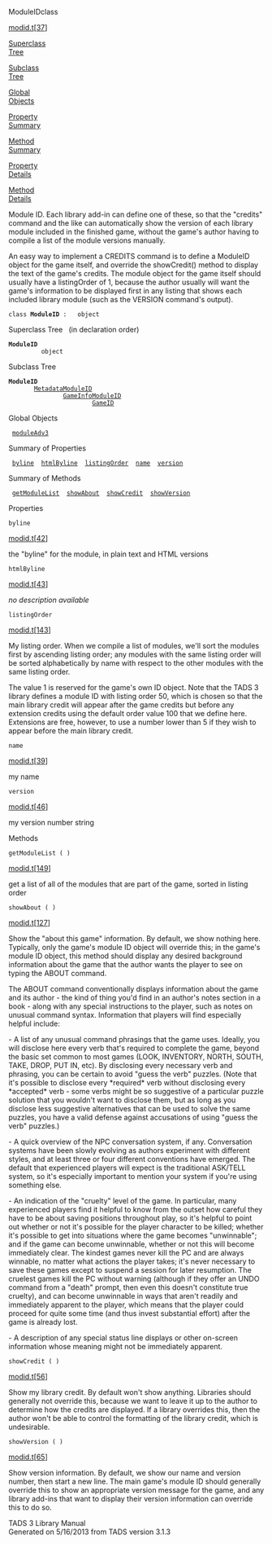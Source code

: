 <span class="title">ModuleID</span><span class="type">class</span>

[modid.t](../file/modid.t.html)\[[37](../source/modid.t.html#37)\]

[Superclass  
Tree](#_SuperClassTree_)

[Subclass  
Tree](#_SubClassTree_)

[Global  
Objects](#_ObjectSummary_)

[Property  
Summary](#_PropSummary_)

[Method  
Summary](#_MethodSummary_)

[Property  
Details](#_Properties_)

[Method  
Details](#_Methods_)

<div class="fdesc">

Module ID. Each library add-in can define one of these, so that the
"credits" command and the like can automatically show the version of
each library module included in the finished game, without the game's
author having to compile a list of the module versions manually.

An easy way to implement a CREDITS command is to define a ModuleID
object for the game itself, and override the showCredit() method to
display the text of the game's credits. The module object for the game
itself should usually have a listingOrder of 1, because the author
usually will want the game's information to be displayed first in any
listing that shows each included library module (such as the VERSION
command's output).

`class `**`ModuleID`**` :   object`

</div>

<span id="_SuperClassTree_"></span>

<div class="mjhd">

<span class="hdln">Superclass Tree</span>   (in declaration order)

</div>

**`ModuleID`**  
`         object`  
<span id="_SubClassTree_"></span>

<div class="mjhd">

<span class="hdln">Subclass Tree</span>  

</div>

**`ModuleID`**  
`         `[`MetadataModuleID`](../object/MetadataModuleID.html)  
`                 `[`GameInfoModuleID`](../object/GameInfoModuleID.html)  
`                         `[`GameID`](../object/GameID.html)  
<span id="_ObjectSummary_"></span>

<div class="mjhd">

<span class="hdln">Global Objects</span>  

</div>

` `[`moduleAdv3`](../object/moduleAdv3.html)`  `
<span id="_PropSummary_"></span>

<div class="mjhd">

<span class="hdln">Summary of Properties</span>  

</div>

` `[`byline`](#byline)`  `[`htmlByline`](#htmlByline)`  `[`listingOrder`](#listingOrder)`  `[`name`](#name)`  `[`version`](#version)`  `

<span id="_MethodSummary_"></span>

<div class="mjhd">

<span class="hdln">Summary of Methods</span>  

</div>

` `[`getModuleList`](#getModuleList)`  `[`showAbout`](#showAbout)`  `[`showCredit`](#showCredit)`  `[`showVersion`](#showVersion)`  `

<span id="_Properties_"></span>

<div class="mjhd">

<span class="hdln">Properties</span>  

</div>

<span id="byline"></span>

`byline`

[modid.t](../file/modid.t.html)\[[42](../source/modid.t.html#42)\]

<div class="desc">

the "byline" for the module, in plain text and HTML versions

</div>

<span id="htmlByline"></span>

`htmlByline`

[modid.t](../file/modid.t.html)\[[43](../source/modid.t.html#43)\]

<div class="desc">

*no description available*

</div>

<span id="listingOrder"></span>

`listingOrder`

[modid.t](../file/modid.t.html)\[[143](../source/modid.t.html#143)\]

<div class="desc">

My listing order. When we compile a list of modules, we'll sort the
modules first by ascending listing order; any modules with the same
listing order will be sorted alphabetically by name with respect to the
other modules with the same listing order.

The value 1 is reserved for the game's own ID object. Note that the TADS
3 library defines a module ID with listing order 50, which is chosen so
that the main library credit will appear after the game credits but
before any extension credits using the default order value 100 that we
define here. Extensions are free, however, to use a number lower than 5
if they wish to appear before the main library credit.

</div>

<span id="name"></span>

`name`

[modid.t](../file/modid.t.html)\[[39](../source/modid.t.html#39)\]

<div class="desc">

my name

</div>

<span id="version"></span>

`version`

[modid.t](../file/modid.t.html)\[[46](../source/modid.t.html#46)\]

<div class="desc">

my version number string

</div>

<span id="_Methods_"></span>

<div class="mjhd">

<span class="hdln">Methods</span>  

</div>

<span id="getModuleList"></span>

`getModuleList ( )`

[modid.t](../file/modid.t.html)\[[149](../source/modid.t.html#149)\]

<div class="desc">

get a list of all of the modules that are part of the game, sorted in
listing order

</div>

<span id="showAbout"></span>

`showAbout ( )`

[modid.t](../file/modid.t.html)\[[127](../source/modid.t.html#127)\]

<div class="desc">

Show the "about this game" information. By default, we show nothing
here. Typically, only the game's module ID object will override this; in
the game's module ID object, this method should display any desired
background information about the game that the author wants the player
to see on typing the ABOUT command.

The ABOUT command conventionally displays information about the game and
its author - the kind of thing you'd find in an author's notes section
in a book - along with any special instructions to the player, such as
notes on unusual command syntax. Information that players will find
especially helpful include:

\- A list of any unusual command phrasings that the game uses. Ideally,
you will disclose here every verb that's required to complete the game,
beyond the basic set common to most games (LOOK, INVENTORY, NORTH,
SOUTH, TAKE, DROP, PUT IN, etc). By disclosing every necessary verb and
phrasing, you can be certain to avoid "guess the verb" puzzles. (Note
that it's possible to disclose every \*required\* verb without
disclosing every \*accepted\* verb - some verbs might be so suggestive
of a particular puzzle solution that you wouldn't want to disclose them,
but as long as you disclose less suggestive alternatives that can be
used to solve the same puzzles, you have a valid defense against
accusations of using "guess the verb" puzzles.)

\- A quick overview of the NPC conversation system, if any. Conversation
systems have been slowly evolving as authors experiment with different
styles, and at least three or four different conventions have emerged.
The default that experienced players will expect is the traditional
ASK/TELL system, so it's especially important to mention your system if
you're using something else.

\- An indication of the "cruelty" level of the game. In particular, many
experienced players find it helpful to know from the outset how careful
they have to be about saving positions throughout play, so it's helpful
to point out whether or not it's possible for the player character to be
killed; whether it's possible to get into situations where the game
becomes "unwinnable"; and if the game can become unwinnable, whether or
not this will become immediately clear. The kindest games never kill the
PC and are always winnable, no matter what actions the player takes;
it's never necessary to save these games except to suspend a session for
later resumption. The cruelest games kill the PC without warning
(although if they offer an UNDO command from a "death" prompt, then even
this doesn't constitute true cruelty), and can become unwinnable in ways
that aren't readily and immediately apparent to the player, which means
that the player could proceed for quite some time (and thus invest
substantial effort) after the game is already lost.

\- A description of any special status line displays or other on-screen
information whose meaning might not be immediately apparent.

</div>

<span id="showCredit"></span>

`showCredit ( )`

[modid.t](../file/modid.t.html)\[[56](../source/modid.t.html#56)\]

<div class="desc">

Show my library credit. By default won't show anything. Libraries should
generally not override this, because we want to leave it up to the
author to determine how the credits are displayed. If a library
overrides this, then the author won't be able to control the formatting
of the library credit, which is undesirable.

</div>

<span id="showVersion"></span>

`showVersion ( )`

[modid.t](../file/modid.t.html)\[[65](../source/modid.t.html#65)\]

<div class="desc">

Show version information. By default, we show our name and version
number, then start a new line. The main game's module ID should
generally override this to show an appropriate version message for the
game, and any library add-ins that want to display their version
information can override this to do so.

</div>

<div class="ftr">

TADS 3 Library Manual  
Generated on 5/16/2013 from TADS version 3.1.3

</div>
